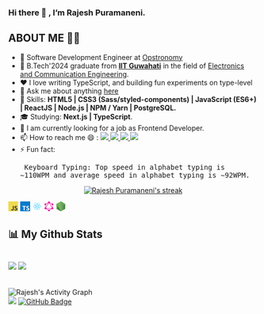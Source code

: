### Hi there 👋 , I’m Rajesh Puramaneni.

## ABOUT ME 👨‍🎓
- 💼 Software Development Engineer at [Opstronomy](https://opstronomy.com/)
- 🔭 B.Tech'2024 graduate from **[IIT Guwahati](https://www.iitg.ac.in/)** in the field of [Electronics and Communication Engineering](https://www.iitg.ac.in/eee/).
- ❤️ I love writing TypeScript, and building fun experiments on type-level
- 💬 Ask me about anything [here](https://github.com/RajeshPuramaneni127/RajeshPuramaneni127/issues)
- :rocket: Skills: <strong>HTML5 | CSS3 (Sass/styled-components) | JavaScript (ES6+) | ReactJS | Node.js | NPM / Yarn | PostgreSQL.</strong>
- :mortar_board: Studying: <strong>Next.js | TypeScript</strong>.
- :briefcase: I am currently looking for a job as Frontend Developer.
- 📫 How to reach me 😄 :
  <a href="mailto:rajeshpuramaneni@gmail.com">
    <img src="https://img.shields.io/badge/-rajeshpuramaneni@gmail.com-6633cc?style=flat-square&logo=Gmail&logoColor=white&link=mailto:rajeshpuramaneni@gmail.com" />
  </a>
  <a href="https://www.linkedin.com/in/rajesh127/">
    <img src="https://img.shields.io/badge/-Rajesh%20Puramaneni-6633cc?style=flat-square&logo=Linkedin&logoColor=white&link=https://www.linkedin.com/in/rajesh127/" />
  </a>
  <a href="https://www.instagram.com/rajesh127_/">
    <img src="https://img.shields.io/badge/rajesh127_-6633cc?style=flat-square&logo=Instagram&logoColor=white" />
  </a>
  <a href="https://github.com/martins-rafael/?tab=follow">
    <img src="https://img.shields.io/github/followers/RajeshPuramaneni127?label=Follow&style=social" />
  </a>
- ⚡ Fun fact: <pre> Keyboard Typing: Top speed in alphabet typing is ∼110WPM and average speed in alphabet typing is ∼92WPM.
                </pre>
 <p align="center">
    <a href="https://github.com/RajeshPuramaneni127/github-readme-streak-stats">
        <img title="Rajesh Stats" alt="Rajesh Puramaneni's streak" src="https://github-readme-streak-stats.herokuapp.com/?user=RajeshPuramaneni127&theme=black-ice&hide_border=true&stroke=0000&background=060A0CD0"/>
    </a>
</p>

<code><img height="20" alt="javascript" src="https://raw.githubusercontent.com/github/explore/80688e429a7d4ef2fca1e82350fe8e3517d3494d/topics/javascript/javascript.png"></code>
<code><img height="20" alt="typescript" src="https://raw.githubusercontent.com/github/explore/80688e429a7d4ef2fca1e82350fe8e3517d3494d/topics/typescript/typescript.png"></code>
<code><img height="20" alt="react" src="https://raw.githubusercontent.com/github/explore/80688e429a7d4ef2fca1e82350fe8e3517d3494d/topics/react/react.png"></code>
<code><img height="20" alt="graphql" src="https://raw.githubusercontent.com/github/explore/5c058a388828bb5fde0bcafd4bc867b5bb3f26f3/topics/graphql/graphql.png"></code>
<code><img height="20" alt="nodejs" src="https://raw.githubusercontent.com/github/explore/80688e429a7d4ef2fca1e82350fe8e3517d3494d/topics/nodejs/nodejs.png"></code>    

## 📊 My Github Stats

<br/>
<div>
<img src="https://github-readme-stats.vercel.app/api?username=RajeshPuramaneni127&show_icons=true&theme=radical">
<img src="https://github-readme-stats.vercel.app/api/top-langs/?username=RajeshPuramaneni127&hide_progress=true">
</div>
 <br/>
<br/><img alt="Rajesh's Activity Graph"  src="https://github-readme-activity-graph.vercel.app/graph?username=RajeshPuramaneni127&bg_color=ffcfe9&color=9e4c98&line=9e4c98&point=403d3d&area=true&hide_border=true" /></a>

<br/>
<div>
<img src="https://komarev.com/ghpvc/?username=RajeshPuramaneni127">
<a href="https://github.com/RajeshPuramaneni127?tab=followers"><img src="https://img.shields.io/github/followers/RajeshPuramaneni127?label=Followers&style=social" alt="GitHub Badge"></a>
</div>
 
